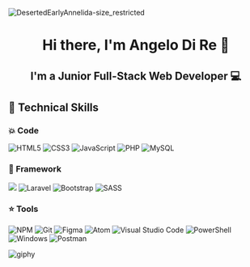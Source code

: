 ![DesertedEarlyAnnelida-size_restricted](https://github.com/Aranel9966/Aranel9966/assets/97527641/4c0eb3d4-781c-4fd1-9648-29f155bc57c7)


<h1 align="center">
Hi there, I'm Angelo Di Re  👋
</h3>

<h2 align="center">
I'm a Junior Full-Stack Web Developer 💻
</h2>

## 💼 Technical Skills
### 💥 Code 
![HTML5](https://img.shields.io/badge/html5-%23E34F26.svg?style=flat&logo=html5&logoColor=white)
![CSS3](https://img.shields.io/badge/css3-%231572B6.svg?style=flat&logo=css3&logoColor=white)
![JavaScript](https://img.shields.io/badge/javascript-%23323330.svg?style=flat&logo=javascript&logoColor=%23F7DF1E)
![PHP](https://img.shields.io/badge/php-%23777BB4.svg?style=flat&logo=php&logoColor=white)
![MySQL](https://img.shields.io/badge/mysql-%2300f.svg?style=flat&logo=mysql&logoColor=white)
</br>
### 🔋 Framework 
![](https://img.shields.io/badge/vuejs-%2335495e.svg?style=flat&logo=vuedotjs&logoColor=%234FC08D)
![Laravel](https://img.shields.io/badge/laravel-%23FF2D20.svg?style=flat&logo=laravel&logoColor=white)
![Bootstrap](https://img.shields.io/badge/bootstrap-%23563D7C.svg?flat&logo=bootstrap&logoColor=white)
![SASS](https://img.shields.io/badge/SASS-hotpink.svg?style=flat&logo=SASS&logoColor=white)
</br>
### ⭐ Tools

![NPM](https://img.shields.io/badge/NPM-%23CB3837.svg?style=flat&logo=npm&logoColor=white)
![Git](https://img.shields.io/badge/git-%23F05033.svg?style=flat&logo=git&logoColor=white)
![Figma](https://img.shields.io/badge/figma-%23F24E1E.svg?style=flat&logo=figma&logoColor=white)
![Atom](https://img.shields.io/badge/Atom-%2366595C.svg?style=flat&logo=atom&logoColor=white)
![Visual Studio Code](https://img.shields.io/badge/Visual%20Studio%20Code-0078d7.svg?style=flat&logo=visual-studio-code&logoColor=white)
![PowerShell](https://img.shields.io/badge/PowerShell-%235391FE.svg?style=flat=powershell&logoColor=white)
![Windows](https://img.shields.io/badge/Windows-0078D6?style=flat&logo=windows&logoColor=white)
![Postman](https://img.shields.io/badge/Postman-FF6C37?style=flat&logo=postman&logoColor=white)


![giphy](https://github.com/Aranel9966/Aranel9966/assets/97527641/94ca236e-2110-4254-a6fa-1f3d076b1f8c)
